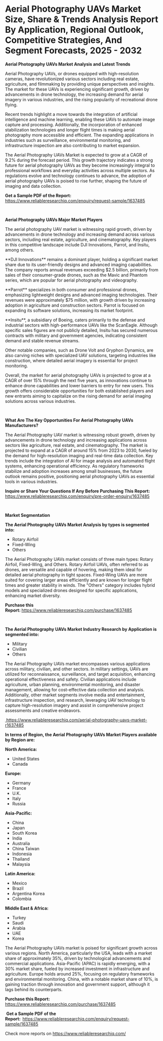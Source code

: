 <p><h1>Aerial Photography UAVs Market Size, Share & Trends Analysis Report By Application, Regional Outlook, Competitive Strategies, And Segment Forecasts, 2025 - 2032</h1></p><p><strong>Aerial Photography UAVs Market Analysis and Latest Trends</strong></p>
<p><p>Aerial Photography UAVs, or drones equipped with high-resolution cameras, have revolutionized various sectors including real estate, agriculture, and filmmaking by providing unique perspectives and insights. The market for these UAVs is experiencing significant growth, driven by advancements in drone technology, the increasing demand for aerial imagery in various industries, and the rising popularity of recreational drone flying.</p><p>Recent trends highlight a move towards the integration of artificial intelligence and machine learning, enabling these UAVs to automate image capture and processing. Additionally, the incorporation of enhanced stabilization technologies and longer flight times is making aerial photography more accessible and efficient. The expanding applications in industries such as surveillance, environmental monitoring, and infrastructure inspection are also contributing to market expansion.</p><p>The Aerial Photography UAVs Market is expected to grow at a CAGR of 9.2% during the forecast period. This growth trajectory indicates a strong future for aerial photography UAVs as they become increasingly integral to professional workflows and everyday activities across multiple sectors. As regulations evolve and technology continues to advance, the adoption of aerial photography UAVs is poised to rise further, shaping the future of imaging and data collection.</p></p>
<p><strong>Get a Sample PDF of the Report:&nbsp;</strong> <a href="https://www.reliableresearchiq.com/enquiry/request-sample/1637485?utm_campaign=3513&utm_medium=2&utm_source=Github&utm_content=ia&utm_term=23032025&utm_id=aerial-photography-uavs">https://www.reliableresearchiq.com/enquiry/request-sample/1637485</a></p>
<p>&nbsp;</p>
<p><strong>Aerial Photography UAVs Major Market Players</strong></p>
<p><p>The aerial photography UAV market is witnessing rapid growth, driven by advancements in drone technology and increasing demand across various sectors, including real estate, agriculture, and cinematography. Key players in this competitive landscape include DJI Innovations, Parrot, and Insitu, among others.</p><p>**DJI Innovations** remains a dominant player, holding a significant market share due to its user-friendly designs and advanced imaging capabilities. The company reports annual revenues exceeding $2.5 billion, primarily from sales of their consumer-grade drones, such as the Mavic and Phantom series, which are popular for aerial photography and videography.</p><p>**Parrot** specializes in both consumer and professional drones, emphasizing lightweight designs and advanced imaging technologies. Their revenues were approximately $75 million, with growth driven by increasing adoption in agriculture and construction sectors. Parrot is focused on expanding its software solutions, increasing its market footprint.</p><p>**Insitu**, a subsidiary of Boeing, caters primarily to the defense and industrial sectors with high-performance UAVs like the ScanEagle. Although specific sales figures are not publicly detailed, Insitu has secured numerous contracts with military and government agencies, indicating consistent demand and stable revenue streams.</p><p>Other notable companies, such as Drone Volt and Gryphon Dynamics, are also carving niches with specialized UAV solutions, targeting industries like construction, where detailed aerial imagery is essential for project monitoring.</p><p>Overall, the market for aerial photography UAVs is projected to grow at a CAGR of over 15% through the next five years, as innovations continue to enhance drone capabilities and lower barriers to entry for new users. This growth offers considerable opportunities for both established players and new entrants aiming to capitalize on the rising demand for aerial imaging solutions across various industries.</p></p>
<p>&nbsp;</p>
<p><strong>What Are The Key Opportunities For Aerial Photography UAVs Manufacturers?</strong></p>
<p><p>The Aerial Photography UAV market is witnessing robust growth, driven by advancements in drone technology and increasing applications across sectors like agriculture, real estate, and cinematography. The market is projected to expand at a CAGR of around 15% from 2023 to 2030, fueled by the demand for high-resolution imaging and real-time data collection. Key trends include the integration of AI for image analysis and automated flight systems, enhancing operational efficiency. As regulatory frameworks stabilize and adoption increases among small businesses, the future outlook remains positive, positioning aerial photography UAVs as essential tools in various industries.</p></p>
<p><strong>Inquire or Share Your Questions If Any Before Purchasing This Report:</strong> <a href="https://www.reliableresearchiq.com/enquiry/pre-order-enquiry/1637485?utm_campaign=3513&utm_medium=2&utm_source=Github&utm_content=ia&utm_term=23032025&utm_id=aerial-photography-uavs">https://www.reliableresearchiq.com/enquiry/pre-order-enquiry/1637485</a></p>
<p>&nbsp;</p>
<p><strong>Market Segmentation</strong></p>
<p><strong>The Aerial Photography UAVs Market Analysis by types is segmented into:</strong></p>
<p><ul><li>Rotary Airfoil</li><li>Fixed-Wing</li><li>Others</li></ul></p>
<p><p>The Aerial Photography UAVs market consists of three main types: Rotary Airfoil, Fixed-Wing, and Others. Rotary Airfoil UAVs, often referred to as drones, are versatile and capable of hovering, making them ideal for detailed aerial photography in tight spaces. Fixed-Wing UAVs are more suited for covering larger areas efficiently and are known for longer flight times and greater stability in winds. The "Others" category includes hybrid models and specialized drones designed for specific applications, enhancing market diversity.</p></p>
<p><strong>Purchase this Report:&nbsp;</strong><a href="https://www.reliableresearchiq.com/purchase/1637485?utm_campaign=3513&utm_medium=2&utm_source=Github&utm_content=ia&utm_term=23032025&utm_id=aerial-photography-uavs">https://www.reliableresearchiq.com/purchase/1637485</a></p>
<p>&nbsp;</p>
<p><strong>The Aerial Photography UAVs Market Industry Research by Application is segmented into:</strong></p>
<p><ul><li>Military</li><li>Civilian</li><li>Others</li></ul></p>
<p><p>The Aerial Photography UAVs market encompasses various applications across military, civilian, and other sectors. In military settings, UAVs are utilized for reconnaissance, surveillance, and target acquisition, enhancing operational effectiveness and safety. Civilian applications include agriculture, urban planning, environmental monitoring, and disaster management, allowing for cost-effective data collection and analysis. Additionally, other market segments involve media and entertainment, infrastructure inspection, and research, leveraging UAV technology to capture high-resolution imagery and assist in comprehensive project assessments and creative endeavors.</p></p>
<p><a href="https://www.reliableresearchiq.com/aerial-photography-uavs-market-r1637485?utm_campaign=3513&utm_medium=2&utm_source=Github&utm_content=ia&utm_term=23032025&utm_id=aerial-photography-uavs">&nbsp;https://www.reliableresearchiq.com/aerial-photography-uavs-market-r1637485</a></p>
<p><strong>In terms of Region, the Aerial Photography UAVs Market Players available by Region are:</strong></p>
<p>
    <p> <strong> North America: </strong>
        <ul>
            <li>United States</li>
            <li>Canada</li>
        </ul>
        </p> 
    <p> <strong> Europe: </strong>
        <ul>
            <li>Germany</li>
            <li>France</li>
            <li>U.K.</li>
            <li>Italy</li>
            <li>Russia</li>
        </ul>
        </p> 
    <p> <strong> Asia-Pacific: </strong>
        <ul>
            <li>China</li>
            <li>Japan</li>
            <li>South Korea</li>
            <li>India</li>
            <li>Australia</li>
            <li>China Taiwan</li>
            <li>Indonesia</li>
            <li>Thailand</li>
            <li>Malaysia</li>
        </ul>
        </p> 
    <p> <strong> Latin America: </strong>
        <ul>
            <li>Mexico</li>
            <li>Brazil</li>
            <li>Argentina Korea</li>
            <li>Colombia</li>
        </ul>
        </p> 
    <p> <strong> Middle East & Africa: </strong>
        <ul>
            <li>Turkey</li>
            <li>Saudi</li>
            <li>Arabia</li>
            <li>UAE</li>
            <li>Korea</li>
        </ul>
    </p>
    </p>
<p><p>The Aerial Photography UAVs market is poised for significant growth across various regions. North America, particularly the USA, leads with a market share of approximately 35%, driven by technological advancements and commercial applications. Asia-Pacific (APAC) is rapidly emerging, with a 30% market share, fueled by increased investment in infrastructure and agriculture. Europe holds around 25%, focusing on regulatory frameworks and environmental monitoring. China, with a notable market share of 10%, is gaining traction through innovation and government support, although it lags behind its counterparts.</p></p>
<p><strong>Purchase this Report: </strong><a href="https://www.reliableresearchiq.com/purchase/1637485?utm_campaign=3513&utm_medium=2&utm_source=Github&utm_content=ia&utm_term=23032025&utm_id=aerial-photography-uavs">https://www.reliableresearchiq.com/purchase/1637485</a></p>
<p>&nbsp;<strong>Get a Sample PDF of the Report:&nbsp;&nbsp;</strong><a href="https://www.reliableresearchiq.com/enquiry/request-sample/1637485?utm_campaign=3513&utm_medium=2&utm_source=Github&utm_content=ia&utm_term=23032025&utm_id=aerial-photography-uavs">https://www.reliableresearchiq.com/enquiry/request-sample/1637485</a></p>
<p><strong></strong></p>
<p>Check more reports on <a href="https://www.reliableresearchiq.com/?utm_campaign=3513&utm_medium=2&utm_source=Github&utm_content=ia&utm_term=23032025&utm_id=aerial-photography-uavs">https://www.reliableresearchiq.com/</a></p>
